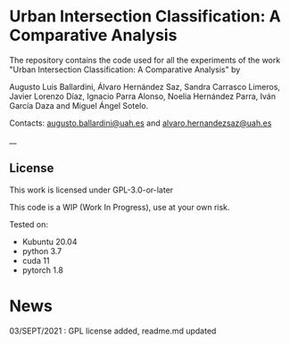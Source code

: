 # Urban Intersection Classification: A Comparative Analysis

The repository contains the code used for all the experiments of the work 
"Urban Intersection Classification: A Comparative Analysis" by  

Augusto Luis Ballardini, Álvaro Hernández Saz, Sandra Carrasco Limeros, Javier Lorenzo Díaz,
Ignacio Parra Alonso, Noelia Hernández Parra, Iván García Daza and Miguel Ángel Sotelo.

Contacts: augusto.ballardini@uah.es and alvaro.hernandezsaz@uah.es 

__

## License
This work is licensed under GPL-3.0-or-later

This code is a WIP (Work In Progress), use at your own risk. 

Tested on:
* Kubuntu 20.04
* python 3.7
* cuda 11
* pytorch 1.8

# News
03/SEPT/2021 : GPL license added, readme.md updated